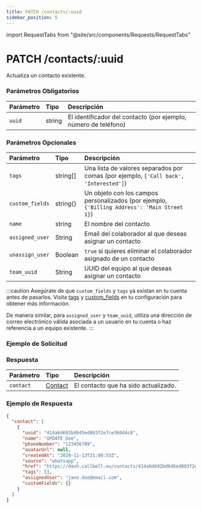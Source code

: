 ```yaml
---
title: PATCH /contacts/:uuid
sidebar_position: 5
---
```


import RequestTabs from "@site/src/components/Requests/RequestTabs"

# PATCH /contacts/:uuid

Actualiza un contacto existente.

### Parámetros Obligatorios

| Parámetro | Tipo   | Descripción                                                     |
| :-------- | :----- | :-------------------------------------------------------------- |
| `uuid`    | string | El identificador del contacto (por ejemplo, número de teléfono) |

### Parámetros Opcionales

| Parámetro       | Tipo     | Descripción                                                                 |
| :-------------- | :------- | :-------------------------------------------------------------------------- |
| `tags`          | string[] | Una lista de valores separados por comas (por ejemplo, `['Call back', 'Interested']`) |
| `custom_fields` | string{} | Un objeto con los campos personalizados (por ejemplo, `{'Billing Address': 'Main Street 1}`) |
| `name`          | string   | El nombre del contacto                                                       |
| `assigned_user` | String   | Email del colaborador al que deseas asignar un contacto            |
| `unassign_user` | Boolean  | `true` si quieres eliminar el colaborador asignado de un contacto         |
| `team_uuid`     | String   | UUID del equipo al que deseas asignar un contacto                         |

:::caution
Asegúrate de que `custom_fields` y `tags` ya existan en tu cuenta antes de pasarlos. Visita [tags](https://dash.callbell.eu/settings/tags) y [custom_fields](https://dash.callbell.eu/settings/custom_fields) en tu configuración para obtener más información.

De manera similar, para `assigned_user` y `team_uuid`, utiliza una dirección de correo electrónico válida asociada a un usuario en tu cuenta o haz referencia a un equipo existente.
:::

### Ejemplo de Solicitud

<RequestTabs endpoint='contacts_api' request="patch_contacts"/>

### Respuesta

| Parámetro | Tipo                                           | Descripción                         |
| :-------- | :--------------------------------------------- | :---------------------------------- |
| `contact` | [Contact](/api/reference/object_types/contact) | El contacto que ha sido actualizado. |

### Ejemplo de Respuesta

```json title=response.json
{
  "contact": [
    {
      "uuid": "414a6d692bd645ed803f2e7ce360d4c8",
      "name": "UPDATE Doe",
      "phoneNumber": "123456789",
      "avatarUrl": null,
      "createdAt": "2020-11-13T21:08:53Z",
      "source": "whatsapp",
      "href": "https://dash.callbell.eu/contacts/414a6d692bd645ed803f2e7ce360d4c8",
      "tags": [],
      "assignedUser": "jane.doe@email.com",
      "customFields": {}
    }
  ]
}
```